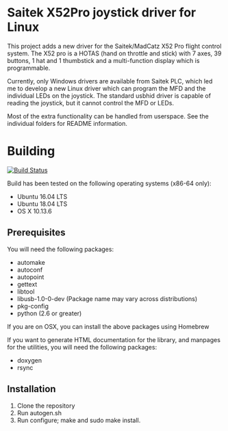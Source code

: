 Saitek X52Pro joystick driver for Linux
=======================================

This project adds a new driver for the Saitek/MadCatz X52 Pro flight
control system. The X52 pro is a HOTAS (hand on throttle and stick)
with 7 axes, 39 buttons, 1 hat and 1 thumbstick and a multi-function
display which is programmable.

Currently, only Windows drivers are available from Saitek PLC, which
led me to develop a new Linux driver which can program the MFD and
the individual LEDs on the joystick. The standard usbhid driver is
capable of reading the joystick, but it cannot control the MFD or LEDs.

Most of the extra functionality can be handled from userspace. See
the individual folders for README information.

# Building

[![Build Status](https://www.travis-ci.org/nirenjan/x52pro-linux.svg?branch=master)](https://www.travis-ci.org/nirenjan/x52pro-linux)

Build has been tested on the following operating systems (x86-64 only):

* Ubuntu 16.04 LTS
* Ubuntu 18.04 LTS
* OS X 10.13.6

## Prerequisites

You will need the following packages:

* automake
* autoconf
* autopoint
* gettext
* libtool
* libusb-1.0-0-dev (Package name may vary across distributions)
* pkg-config
* python (2.6 or greater)

If you are on OSX, you can install the above packages using Homebrew

If you want to generate HTML documentation for the library, and manpages for
the utilities, you will need the following packages:

* doxygen
* rsync

## Installation

1. Clone the repository
2. Run autogen.sh
3. Run configure; make and sudo make install.

